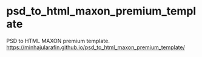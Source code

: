 # psd_to_html_maxon_premium_template
PSD to HTML MAXON premium template.
https://minhajularafin.github.io/psd_to_html_maxon_premium_template/
